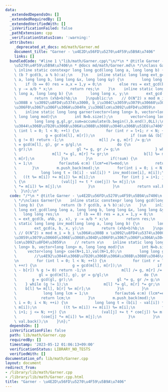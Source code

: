 ```yaml
---
data:
  _extendedDependsOn: []
  _extendedRequiredBy: []
  _extendedVerifiedWith: []
  _isVerificationFailed: false
  _pathExtension: cpp
  _verificationStatusIcon: ':warning:'
  attributes:
    _deprecated_at_docs: md/math/Garner.md
    document_title: "Garner - \u4E2D\u56FD\u5270\u4F59\u5B9A\u7406"
    links: []
  bundledCode: "#line 1 \"lib/math/Garner.cpp\"\n/*\n * @title Garner - \u4E2D\u56FD\
    \u5270\u4F59\u5B9A\u7406\n * @docs md/math/Garner.md\n */\nclass Garner{\n   \
    \ inline static constexpr long long gcd(long long a, long long b) {\n        return\
    \ (b ? gcd(b, a % b):a);\n    }\n    inline static long long ext_gcd(long long\
    \ a, long long b, long long &x, long long &y) {\n        long long res;\n    \
    \    if (b == 0) res = a,x = 1,y = 0;\n        else res = ext_gcd(b, a%b, y, x),\
    \ y -= a/b * x;\n        return res;\n    }\n    inline static long long inv_mod(long\
    \ long a, long long b) {\n        long long x, y;\n        ext_gcd(a, b, x, y);\n\
    \        return (x%b+b)%b;\n    }\npublic:\n    // O(N^2) x mod m_i = b_i \u306A\
    \u308B x \u3092\u8FD4\u5374\u3000, b_i\u304C\u3059\u3079\u30660\u306E\u3068\u304D\
    \u306F0\u3067\u306F\u306A\u304Fm_i\u306Elcm\u3092\u8FD4\u3059\n    // return x\n\
    \    inline static long long garner(vector<long long> b, vector<long long> m,\
    \ long long mod){\n        int N=b.size();\n        vector<long long> coe(N+1,1),val(N+1,0);\n\
    \        long long g,gl,gr,sum=accumulate(b.begin(),b.end(),0LL);\n        //\u4E92\
    \u3044\u306B\u7D20\u306B\u306A\u308B\u3088\u3046\u306B\u51E6\u7406\n        for\
    \ (int l = 0; l < N; ++l) {\n            for (int r = l+1; r < N; ++r) {\n   \
    \             g = gcd(m[l], m[r]);\n                if (sum && (b[l] - b[r]) %\
    \ g != 0) return -1;\n                m[l] /= g, m[r] /= g;\n                gl\
    \ = gcd(m[l], g), gr = g/gl;\n                do {\n                    g = gcd(gl,\
    \ gr);\n                    gl *= g, gr /= g;\n                } while (g != 1);\n\
    \                m[l] *= gl, m[r] *= gr;\n                b[l] %= m[l], b[r] %=\
    \ m[r];\n            }\n        }\n        if(!sum) {\n            long long lcm\
    \ = 1;\n            for(auto& e:m) (lcm*=e)%=mod;\n            return lcm;\n \
    \       }\n        m.push_back(mod);\n        for(int i = 0; i < N; ++i) {\n \
    \           long long t = (b[i] - val[i]) * inv_mod(coe[i], m[i]);\n         \
    \   ((t %= m[i]) += m[i]) %= m[i];\n            for (int j = i+1; j <= N; ++j)\
    \ {\n                (val[j] += t * coe[j]) %= m[j];\n                (coe[j]\
    \ *= m[i]) %= m[j];\n            }\n        }\n        return val.back();\n  \
    \  }\n};\n"
  code: "/*\n * @title Garner - \u4E2D\u56FD\u5270\u4F59\u5B9A\u7406\n * @docs md/math/Garner.md\n\
    \ */\nclass Garner{\n    inline static constexpr long long gcd(long long a, long\
    \ long b) {\n        return (b ? gcd(b, a % b):a);\n    }\n    inline static long\
    \ long ext_gcd(long long a, long long b, long long &x, long long &y) {\n     \
    \   long long res;\n        if (b == 0) res = a,x = 1,y = 0;\n        else res\
    \ = ext_gcd(b, a%b, y, x), y -= a/b * x;\n        return res;\n    }\n    inline\
    \ static long long inv_mod(long long a, long long b) {\n        long long x, y;\n\
    \        ext_gcd(a, b, x, y);\n        return (x%b+b)%b;\n    }\npublic:\n   \
    \ // O(N^2) x mod m_i = b_i \u306A\u308B x \u3092\u8FD4\u5374\u3000, b_i\u304C\
    \u3059\u3079\u30660\u306E\u3068\u304D\u306F0\u3067\u306F\u306A\u304Fm_i\u306E\
    lcm\u3092\u8FD4\u3059\n    // return x\n    inline static long long garner(vector<long\
    \ long> b, vector<long long> m, long long mod){\n        int N=b.size();\n   \
    \     vector<long long> coe(N+1,1),val(N+1,0);\n        long long g,gl,gr,sum=accumulate(b.begin(),b.end(),0LL);\n\
    \        //\u4E92\u3044\u306B\u7D20\u306B\u306A\u308B\u3088\u3046\u306B\u51E6\u7406\
    \n        for (int l = 0; l < N; ++l) {\n            for (int r = l+1; r < N;\
    \ ++r) {\n                g = gcd(m[l], m[r]);\n                if (sum && (b[l]\
    \ - b[r]) % g != 0) return -1;\n                m[l] /= g, m[r] /= g;\n      \
    \          gl = gcd(m[l], g), gr = g/gl;\n                do {\n             \
    \       g = gcd(gl, gr);\n                    gl *= g, gr /= g;\n            \
    \    } while (g != 1);\n                m[l] *= gl, m[r] *= gr;\n            \
    \    b[l] %= m[l], b[r] %= m[r];\n            }\n        }\n        if(!sum) {\n\
    \            long long lcm = 1;\n            for(auto& e:m) (lcm*=e)%=mod;\n \
    \           return lcm;\n        }\n        m.push_back(mod);\n        for(int\
    \ i = 0; i < N; ++i) {\n            long long t = (b[i] - val[i]) * inv_mod(coe[i],\
    \ m[i]);\n            ((t %= m[i]) += m[i]) %= m[i];\n            for (int j =\
    \ i+1; j <= N; ++j) {\n                (val[j] += t * coe[j]) %= m[j];\n     \
    \           (coe[j] *= m[i]) %= m[j];\n            }\n        }\n        return\
    \ val.back();\n    }\n};"
  dependsOn: []
  isVerificationFile: false
  path: lib/math/Garner.cpp
  requiredBy: []
  timestamp: '2023-05-12 01:06:13+09:00'
  verificationStatus: LIBRARY_NO_TESTS
  verifiedWith: []
documentation_of: lib/math/Garner.cpp
layout: document
redirect_from:
- /library/lib/math/Garner.cpp
- /library/lib/math/Garner.cpp.html
title: "Garner - \u4E2D\u56FD\u5270\u4F59\u5B9A\u7406"
---
```

